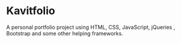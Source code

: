 # Kavitfolio
A personal portfolio project using HTML, CSS, JavaScript, jQueries , Bootstrap and some other helping frameworks.
